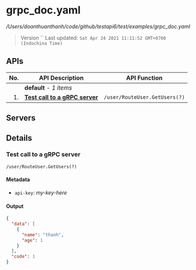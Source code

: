 # grpc_doc.yaml
_/Users/doanthuanthanh/code/github/testapi6/test/examples/grpc_doc.yaml_


> Version ``
> Last updated: `Sat Apr 24 2021 11:11:52 GMT+0700 (Indochina Time)`

## APIs

|No.  | API Description | API Function |
|---: | ---- | ---- |
|  | __default__ - _1 items_ |  |
|1.| [**Test call to a gRPC server**](#1) | `/user/RouteUser.GetUsers(?)` |
## Servers
## Details
### **Test call to a gRPC server**

`/user/RouteUser.GetUsers(?)`

#### Metadata
- `api-key`: *my-key-here*
#### Output
```json
{
  "data": [
    {
      "name": "thanh",
      "age": 1
    }
  ],
  "code": 1
}
```